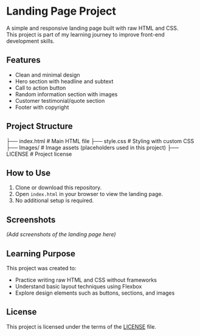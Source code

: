 # Landing Page Project

A simple and responsive landing page built with raw HTML and CSS.  
This project is part of my learning journey to improve front-end development skills.

## Features

- Clean and minimal design
- Hero section with headline and subtext
- Call to action button
- Random information section with images
- Customer testimonial/quote section
- Footer with copyright

## Project Structure

├── index.html # Main HTML file
├── style.css # Styling with custom CSS
├── Images/ # Image assets (placeholders used in this project)
├── LICENSE # Project license

## How to Use

1. Clone or download this repository.
2. Open `index.html` in your browser to view the landing page.
3. No additional setup is required.

## Screenshots

*(Add screenshots of the landing page here)*

## Learning Purpose

This project was created to:

- Practice writing raw HTML and CSS without frameworks
- Understand basic layout techniques using Flexbox
- Explore design elements such as buttons, sections, and images

## License

This project is licensed under the terms of the [LICENSE](./LICENSE) file.
